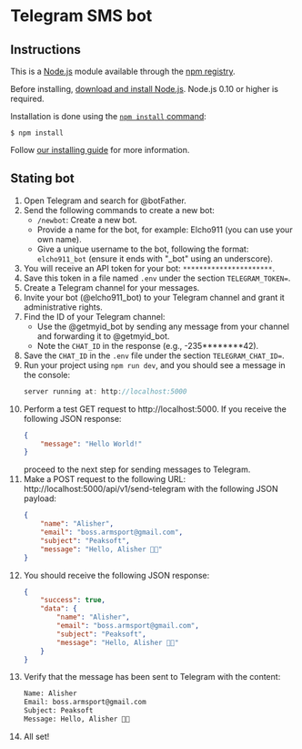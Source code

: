 <div align="center">
<!-- <img src="https://elcho911.netlify.app/Elkhan2003-icons/Front-end-DevX.gif"/> -->
<!-- <img src="https://elcho911.netlify.app/Elkhan2003-icons/madara.gif"/> -->
<!-- <img src="https://elcho911.netlify.app/Elkhan2003-icons/madara-v2.gif"/> -->
</div>

# Telegram SMS bot

## Instructions

This is a [Node.js](https://nodejs.org/en/) module available through the
[npm registry](https://www.npmjs.com/).

Before installing, [download and install Node.js](https://nodejs.org/en/download/).
Node.js 0.10 or higher is required.

Installation is done using the
[`npm install` command](https://docs.npmjs.com/getting-started/installing-npm-packages-locally):

```console
$ npm install
```

Follow [our installing guide](http://expressjs.com/en/starter/installing.html)
for more information.

## Stating bot

1. Open Telegram and search for @botFather.
2. Send the following commands to create a new bot:
    - `/newbot`: Create a new bot.
    - Provide a name for the bot, for example: Elcho911 (you can use your own name).
    - Give a unique username to the bot, following the format: `elcho911_bot` (ensure it ends with "_bot" using an underscore).
3. You will receive an API token for your bot: `**********************`.
4. Save this token in a file named `.env` under the section `TELEGRAM_TOKEN=`.
5. Create a Telegram channel for your messages.
6. Invite your bot (@elcho911_bot) to your Telegram channel and grant it administrative rights.
7. Find the ID of your Telegram channel:
    - Use the @getmyid_bot by sending any message from your channel and forwarding it to @getmyid_bot.
    - Note the `CHAT_ID` in the response (e.g., -235********42).
8. Save the `CHAT_ID` in the `.env` file under the section `TELEGRAM_CHAT_ID=`.
9. Run your project using `npm run dev`, and you should see a message in the console:
    ```ts
    server running at: http://localhost:5000
    ```
10. Perform a test GET request to http://localhost:5000. If you receive the following JSON response:
    ```json
    {
    	"message": "Hello World!"
    }
    ```
    proceed to the next step for sending messages to Telegram.
11. Make a POST request to the following URL: http://localhost:5000/api/v1/send-telegram with the following JSON payload:
    ```json
    {
    	"name": "Alisher",
    	"email": "boss.armsport@gmail.com",
    	"subject": "Peaksoft",
    	"message": "Hello, Alisher 👋🏻"
    }
    ```
12. You should receive the following JSON response:
    ```json
    {
    	"success": true,
    	"data": {
    		"name": "Alisher",
    		"email": "boss.armsport@gmail.com",
    		"subject": "Peaksoft",
    		"message": "Hello, Alisher 👋🏻"
    	}
    }
    ```
13. Verify that the message has been sent to Telegram with the content:
    ```txt
    Name: Alisher
    Email: boss.armsport@gmail.com
    Subject: Peaksoft
    Message: Hello, Alisher 👋🏻
    ```
14. All set!
